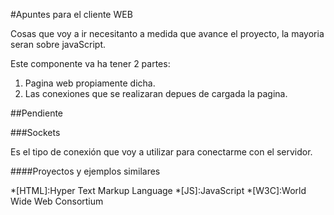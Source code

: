 #Apuntes para el cliente WEB

Cosas que voy a ir necesitanto a medida que avance el proyecto, la mayoria seran sobre javaScript.

Este componente va ha tener 2 partes:
1. Pagina web propiamente dicha.
2. Las conexiones que se realizaran depues de cargada la pagina.


##Pendiente



###Sockets

Es el tipo de conexión que voy a utilizar para conectarme con el servidor.

####Proyectos y ejemplos similares



*[HTML]:Hyper Text Markup Language
*[JS]:JavaScript
*[W3C]:World Wide Web Consortium